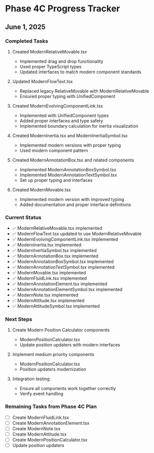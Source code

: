 # Phase 4C Progress Tracker

## June 1, 2025

### Completed Tasks

1. Created ModernRelativeMovable.tsx
   - Implemented drag and drop functionality
   - Used proper TypeScript types
   - Updated interfaces to match modern component standards

2. Updated ModernFlowText.tsx
   - Replaced legacy RelativeMovable with ModernRelativeMovable
   - Ensured proper typing with UnifiedComponent

3. Created ModernEvolvingComponentLink.tsx
   - Implemented with UnifiedComponent types
   - Added proper interfaces and type safety
   - Implemented boundary calculation for inertia visualization

4. Created ModernInertia.tsx and ModernInertiaSymbol.tsx
   - Implemented modern versions with proper typing
   - Used modern component pattern

5. Created ModernAnnotationBox.tsx and related components
   - Implemented ModernAnnotationBoxSymbol.tsx
   - Implemented ModernAnnotationTextSymbol.tsx
   - Set up proper typing and interfaces

6. Created ModernMovable.tsx
   - Implemented modern version with improved typing
   - Added documentation and proper interface definitions

### Current Status

- ✅ ModernRelativeMovable.tsx implemented
- ✅ ModernFlowText.tsx updated to use ModernRelativeMovable
- ✅ ModernEvolvingComponentLink.tsx implemented
- ✅ ModernInertia.tsx implemented
- ✅ ModernInertiaSymbol.tsx implemented
- ✅ ModernAnnotationBox.tsx implemented
- ✅ ModernAnnotationBoxSymbol.tsx implemented
- ✅ ModernAnnotationTextSymbol.tsx implemented
- ✅ ModernMovable.tsx implemented
- ✅ ModernFluidLink.tsx implemented
- ✅ ModernAnnotationElement.tsx implemented
- ✅ ModernAnnotationElementSymbol.tsx implemented
- ✅ ModernNote.tsx implemented
- ✅ ModernAttitude.tsx implemented
- ✅ ModernAttitudeSymbol.tsx implemented

### Next Steps

1. Create Modern Position Calculator components
   - ModernPositionCalculator.tsx
   - Update position updaters with modern interfaces

4. Implement medium priority components
   - ModernPositionCalculator.tsx
   - Position updaters modernization

5. Integration testing
   - Ensure all components work together correctly
   - Verify event handling

### Remaining Tasks from Phase 4C Plan

- [ ] Create ModernFluidLink.tsx
- [ ] Create ModernAnnotationElement.tsx
- [ ] Create ModernNote.tsx
- [ ] Create ModernAttitude.tsx
- [ ] Create ModernPositionCalculator.tsx
- [ ] Update position updaters
